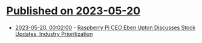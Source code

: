 # [Published on 2023-05-20](index.md)

* [2023-05-20, 00:02:00](https://hardware.slashdot.org/story/23/05/19/218215/raspberry-pi-ceo-eben-upton-discusses-stock-updates-industry-prioritization?utm_source=rss1.0mainlinkanon&utm_medium=feed) - [Raspberry Pi CEO Eben Upton Discusses Stock Updates, Industry Prioritization](https://hardware.slashdot.org/story/23/05/19/218215/raspberry-pi-ceo-eben-upton-discusses-stock-updates-industry-prioritization?utm_source=rss1.0mainlinkanon&utm_medium=feed)

